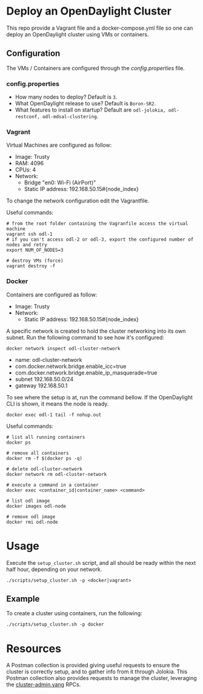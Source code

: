 # Deploy an OpenDaylight Cluster
This repo provide a Vagrant file and a docker-compose.yml file so one can deploy an OpenDaylight cluster using VMs or containers.
## Configuration
The VMs / Containers are configured through the _config.properties_ file.
### config.properties
* How many nodes to deploy? 
    Default is `3`.
* What OpenDaylight release to use?
    Default is `Boron-SR2`.
* What features to install on startup? 
    Default are `odl-jolokia, odl-restconf, odl-mdsal-clustering`.
### Vagrant
Virtual Machines are configured as follow:
* Image: Trusty
* RAM: 4096
* CPUs: 4
* Network: 
    * Bridge "en0: Wi-Fi (AirPort)"
    * Static IP address: 192.168.50.15#{node_index}

To change the network configuration edit the Vagrantfile.

Useful commands:
```
# from the root folder containing the Vagranfile access the virtual machine
vagrant ssh odl-1
# if you can't access odl-2 or odl-3, export the configured number of nodes and retry
export NUM_OF_NODES=3

# destroy VMs (force)
vagrant destroy -f

```
### Docker
Containers are configured as follow:
* Image: Trusty
* Network: 
    * Static IP address: 192.168.50.15#{node_index}

A specific network is created to hold the cluster networking into its own subnet. Run the following command to see how it's configured:
```
docker network inspect odl-cluster-network
```

* name: odl-cluster-network
* com.docker.network.bridge.enable_icc=true
* com.docker.network.bridge.enable_ip_masquerade=true
* subnet 192.168.50.0/24
* gateway 192.168.50.1


To see where the setup is at, run the command bellow. If the OpenDaylight CLI is shown, it means the node is ready.
```
docker exec odl-1 tail -f nohup.out
```

Useful commands:
```
# list all running containers
docker ps

# remove all containers
docker rm -f $(docker ps -q)

# delete odl-cluster-network
docker network rm odl-cluster-network

# execute a command in a container
docker exec <container_id|container_name> <command>

# list odl image
docker images odl-node

# remove odl image
docker rmi odl-node

```
# Usage
Execute the `setup_cluster.sh` script, and all should be ready within the next half hour, depending on your network.

```
./scripts/setup_cluster.sh -p <docker|vagrant>
```
## Example
To create a cluster using containers, run the following:
```
./scripts/setup_cluster.sh -p docker
```
# Resources
A Postman collection is provided giving useful requests to ensure the cluster is correctly setup, and to gather info from it through Jolokia.
This Postman collection also provides requests to manage the cluster, leveraging the [cluster-admin.yang](https://github.com/opendaylight/controller/blob/master/opendaylight/md-sal/sal-cluster-admin-api/src/main/yang/cluster-admin.yang) RPCs.